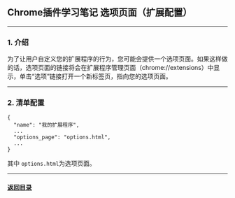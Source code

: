 ## Chrome插件学习笔记 选项页面（扩展配置）

---

### 1. 介绍

为了让用户自定义您的扩展程序的行为，您可能会提供一个选项页面。如果这样做的话，选项页面的链接将会在扩展程序管理页面（chrome://extensions）中显示，单击“选项”链接打开一个新标签页，指向您的选项页面。

---

### 2. 清单配置

```
{
  "name": "我的扩展程序",
  ...
  "options_page": "options.html",
  ...
}
```

其中 `options.html`为选项页面。



---

#### [返回目录](./)